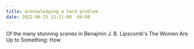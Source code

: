 ```yaml
---
title: acknowledging a hard problem
date: 2022-06-25 12:11:00 -04:00
---
```


Of the many stunning scenes in Benajmin J. B. Lipscomb's The Women Are Up to Something: How 